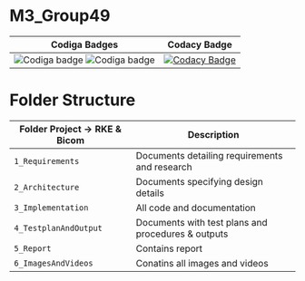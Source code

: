 # M3_Group49

|Codiga Badges|Codacy Badge|
|:--:|:--:|
|![Codiga badge](https://api.codiga.io/project/31944/score/svg) ![Codiga badge](https://api.codiga.io/project/31944/status/svg)|[![Codacy Badge](https://app.codacy.com/project/badge/Grade/8a2129b20fe6406cbb4df581a52fa18f)](https://www.codacy.com/gh/Sharatraddi/M3_Group49/dashboard?utm_source=github.com&amp;utm_medium=referral&amp;utm_content=Sharatraddi/M3_Group49&amp;utm_campaign=Badge_Grade)|
# Folder Structure
Folder Project -> RKE & Bicom| Description
-------------------| -----------------------------------------
`1_Requirements`   | Documents detailing requirements and research
`2_Architecture`   | Documents specifying design details
`3_Implementation` | All code and documentation
`4_TestplanAndOutput`| Documents with test plans and procedures & outputs
`5_Report`      | Contains report
`6_ImagesAndVideos` | Conatins all images and videos

